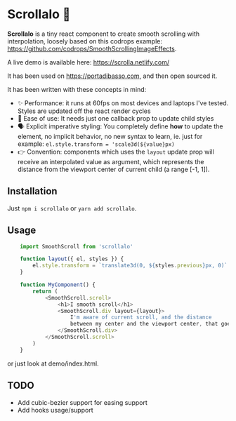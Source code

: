# Scrollalo 🍭

**Scrollalo** is a tiny react component to create smooth scrolling with interpolation, loosely based on this codrops example: https://github.com/codrops/SmoothScrollingImageEffects. 

A live demo is available here: https://scrolla.netlify.com/

It has been used on https://portadibasso.com, and then open sourced it.

It has been written with these concepts in mind:

- ✨ Performance: it runs at 60fps on most devices and laptops I've tested. Styles are updated off the react render cycles
- 🎈 Ease of use: It needs just one callback prop to update child styles
- 🗣 Explicit imperative styling: You completely define **how** to update the element, no implicit behavior, no new syntax to learn, ie. just for example: `el.style.transform = 'scale3d(${value}px)`
- 👉 Convention: components which uses the `layout` update prop will receive an interpolated value as argument, which represents the distance from the viewport center of current child (a range [-1, 1]).

## Installation

Just `npm i scrollalo` or `yarn add scrollalo`.

## Usage
```javascript
    import SmoothScroll from 'scrollalo'

    function layout({ el, styles }) {
        el.style.transform = `translate3d(0, ${styles.previous}px, 0)`
    }

    function MyComponent() {
        return (
            <SmoothScroll.scroll>
                <h1>I smooth scroll</h1>
                <SmoothScroll.div layout={layout}>
                    I'm aware of current scroll, and the distance
                    between my center and the viewport center, that goes [-1, 1].
                </SmoothScroll.div>
            </SmoothScroll.scroll>
        )
    }
```
or just look at demo/index.html.


## TODO

- Add cubic-bezier support for easing support
- Add hooks usage/support




